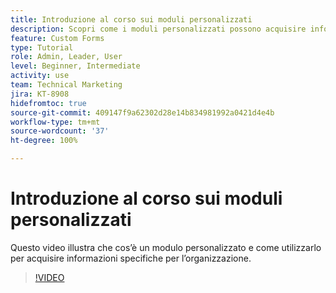 ```yaml
---
title: Introduzione al corso sui moduli personalizzati
description: Scopri come i moduli personalizzati possono acquisire informazioni specifiche per l’organizzazione.
feature: Custom Forms
type: Tutorial
role: Admin, Leader, User
level: Beginner, Intermediate
activity: use
team: Technical Marketing
jira: KT-8908
hidefromtoc: true
source-git-commit: 409147f9a62302d28e14b834981992a0421d4e4b
workflow-type: tm+mt
source-wordcount: '37'
ht-degree: 100%

---
```


# Introduzione al corso sui moduli personalizzati

Questo video illustra che cos’è un modulo personalizzato e come utilizzarlo per acquisire informazioni specifiche per l’organizzazione.

>[!VIDEO](https://video.tv.adobe.com/v/335171/?quality=12&learn=on)
